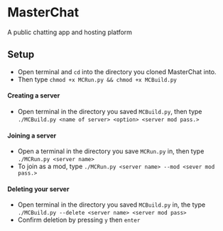 # MasterChat
A public chatting app and hosting platform


## Setup

- Open terminal and `cd` into the directory you cloned MasterChat into.
- Then type `chmod +x MCRun.py && chmod +x MCBuild.py`

#### Creating a server

- Open terminal in the directory you saved `MCBuild.py`, then type `./MCBuild.py <name of server> <option> <server mod pass.>`

#### Joining a server

- Open a terminal in the directory you save `MCRun.py` in, then type `./MCRun.py <server name>`
- To join as a mod, type `./MCRun.py <server name> --mod <sever mod pass.>`

#### Deleting your server

- Open terminal in the directory you saved `MCBuild.py` in, the type `./MCBuild.py --delete <server name> <server mod pass>`
- Confirm deletion by pressing `y` then `enter`
